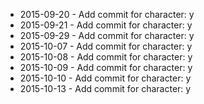 - 2015-09-20 - Add commit for character: y
- 2015-09-21 - Add commit for character: y
- 2015-09-29 - Add commit for character: y
- 2015-10-07 - Add commit for character: y
- 2015-10-08 - Add commit for character: y
- 2015-10-09 - Add commit for character: y
- 2015-10-10 - Add commit for character: y
- 2015-10-13 - Add commit for character: y
